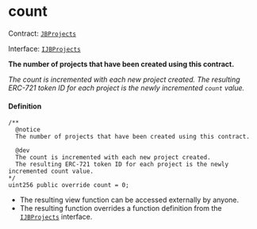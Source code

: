 # count

Contract: [`JBProjects`](/docs/v4/deprecated/v3/api/contracts/jbprojects/README.md)

Interface: [`IJBProjects`](/docs/v4/deprecated/v3/api/interfaces/ijbprojects.md)

**The number of projects that have been created using this contract.**

_The count is incremented with each new project created. The resulting ERC-721 token ID for each project is the newly incremented `count` value._

#### Definition

```
/**
  @notice
  The number of projects that have been created using this contract.

  @dev
  The count is incremented with each new project created.
  The resulting ERC-721 token ID for each project is the newly incremented count value.
*/
uint256 public override count = 0;
```

* The resulting view function can be accessed externally by anyone.
* The resulting function overrides a function definition from the [`IJBProjects`](/docs/v4/deprecated/v3/api/interfaces/ijbprojects.md) interface.

